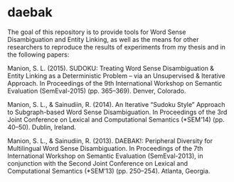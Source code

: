 # daebak
The goal of this repository is to provide tools for Word Sense Disambiguation and Entity Linking, as well as the means for other researchers to reproduce the results of experiments from my thesis and in the following papers:

Manion, S. L. (2015). SUDOKU: Treating Word Sense Disambiguation & Entity Linking as a Deterministic Problem – via an Unsupervised & Iterative Approach. In Proceedings of the 9th International Workshop on Semantic Evaluation (SemEval-2015) (pp. 365–369). Denver, Colorado.

Manion, S. L., & Sainudiin, R. (2014). An Iterative “Sudoku Style” Approach to Subgraph-based Word Sense Disambiguation. In Proceedings of the 3rd Joint Conference on Lexical and Computational Semantics (*SEM’14) (pp. 40–50). Dublin, Ireland.

Manion, S. L., & Sainudiin, R. (2013). DAEBAK!: Peripheral Diversity for Multilingual Word Sense Disambiguation. In Proceedings of the 7th International Workshop on Semantic Evaluation (SemEval-2013), in conjunction with the Second Joint Conference on Lexical and Computational Semantics (*SEM’13) (pp. 250–254). Atlanta, Georgia.
